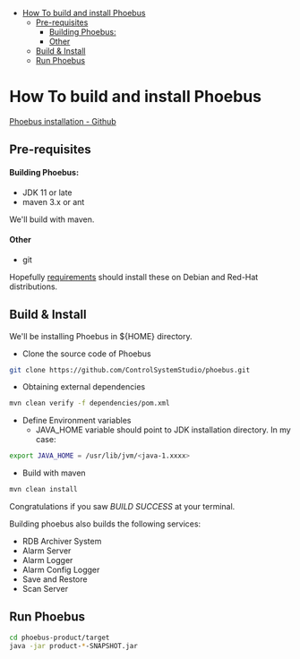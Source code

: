 - [How To build and install Phoebus](#how-to-build-and-install-phoebus)
  - [Pre-requisites](#pre-requisites)
      - [Building Phoebus:](#building-phoebus)
      - [Other](#other)
  - [Build \& Install](#build--install)
  - [Run Phoebus](#run-phoebus)


# How To build and install Phoebus

[Phoebus installation - Github](https://github.com/ControlSystemStudio/phoebus)

## Pre-requisites
#### Building Phoebus:
- JDK 11 or late
- maven 3.x or ant

We'll build with maven.

#### Other
- git

Hopefully [requirements](../../scripts/Phoebus/install_requirements.sh) should install these on Debian and Red-Hat distributions.

## Build & Install
We'll be installing Phoebus in ${HOME} directory.

- Clone the source code of Phoebus
~~~bash
git clone https://github.com/ControlSystemStudio/phoebus.git
~~~

- Obtaining external dependencies

```bash
mvn clean verify -f dependencies/pom.xml
```

- Define Environment variables
    - JAVA_HOME variable should point to JDK installation directory. In my case:
```bash
export JAVA_HOME = /usr/lib/jvm/<java-1.xxxx>
```

- Build with maven
```bash
mvn clean install
```
Congratulations if you saw *BUILD SUCCESS* at your terminal.

Building phoebus also builds the following services:
- RDB Archiver System
- Alarm Server
- Alarm Logger
- Alarm Config Logger
- Save and Restore
- Scan Server

## Run Phoebus
```bash
cd phoebus-product/target
java -jar product-*-SNAPSHOT.jar
```